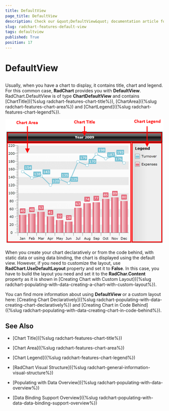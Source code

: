 ```yaml
---
title: DefaultView
page_title: DefaultView
description: Check our &quot;DefaultView&quot; documentation article for the RadChart {{ site.framework_name }} control.
slug: radchart-features-default-view
tags: defaultview
published: True
position: 17
---
```


# DefaultView



## 

Usually, when you have a chart to display, it contains title, chart and legend. For this common case, __RadChart__ provides you with __DefaultView__. RadChart.DefaultView is of type __ChartDefaultView__ and contains [ChartTitle]({%slug radchart-features-chart-title%}), [ChartArea]({%slug radchart-features-chart-area%}) and [ChartLegend]({%slug radchart-features-chart-legend%}).

![WPF RadChart ](images/RadChart_GeneralInformation_VisualStructure_01.png)

When you create your chart declaratively or from the code behind, with static data or using data binding, the chart is displayed using the default view. However, if you need to customize the layout, use __RadChart.UseDefaultLayout__ property and set it to __False__. In this case, you have to build the layout you need and set it to the __RadChar.Content__ property as it is shown in [Creating Chart with Custom Layout]({%slug radchart-populating-with-data-creating-a-chart-with-custom-layout%}).
        

You can find more information about using __DefaultView__ or a custom layout here: [Creating Chart Declaratively]({%slug radchart-populating-with-data-creating-chart-declaratively%}) and [Creating Chart in Code Behind]({%slug radchart-populating-with-data-creating-chart-in-code-behind%}).
        

## See Also

 * [Chart Title]({%slug radchart-features-chart-title%})

 * [Chart Area]({%slug radchart-features-chart-area%})

 * [Chart Legend]({%slug radchart-features-chart-legend%})

 * [RadChart Visual Structure]({%slug radchart-general-information-visual-structure%})

 * [Populating with Data Overview]({%slug radchart-populating-with-data-overview%})

 * [Data Binding Support Overview]({%slug radchart-populating-with-data-data-binding-support-overview%})
